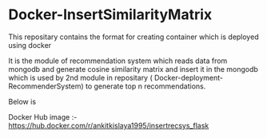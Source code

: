 # Docker-InsertSimilarityMatrix

This repositary contains the format for creating container which is deployed using docker

It is the module of recommendation system which reads data from mongodb and generate cosine similarity matrix and 
insert it in the mongodb which is used by 2nd module in repositary ( Docker-deployment-RecommenderSystem) to generate top n
recommendations.

Below is

Docker Hub image  :- https://hub.docker.com/r/ankitkislaya1995/insertrecsys_flask
